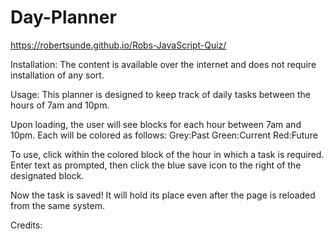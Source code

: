 # Day-Planner

https://robertsunde.github.io/Robs-JavaScript-Quiz/

Installation:
The content is available over the internet and does not require installation of any sort.

Usage:
This planner is designed to keep track of daily tasks between the hours of 7am and 10pm.


Upon loading, the user will see blocks for each hour between 7am and 10pm.
Each will be colored as follows:
Grey:Past
Green:Current
Red:Future

To use, click within the colored block of the hour in which a task is required. Enter text as prompted, then click the blue save icon to the right of the designated block.

Now the task is saved! It will hold its place even after the page is reloaded from the same system. 



Credits:

